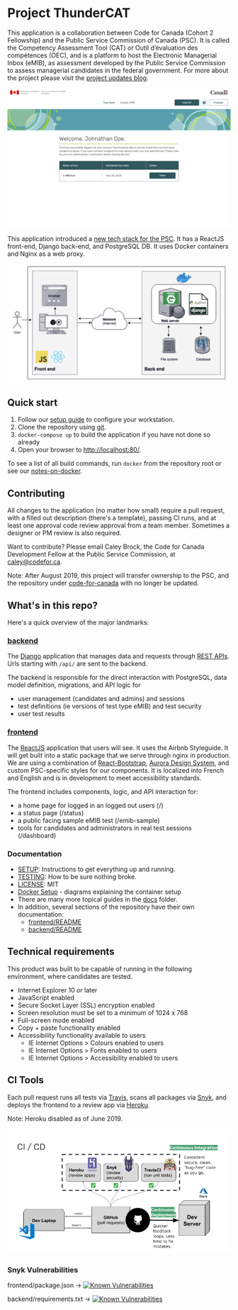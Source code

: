 # Project ThunderCAT

This application is a collaboration between Code for Canada (Cohort 2 Fellowship) and the Public Service Commission of Canada (PSC). It is called the Competency Assessment Tool (CAT) or Outil d’évaluation des compétences (OEC), and is a platform to host the Electronic Managerial Inbox (eMIB), as assessment developed by the Public Service Commission to assess managerial candidates in the federal government. For more about the project please visit the [project updates blog](https://code-for-canada.github.io/psc-updates/).

![Application screenshot](/docs/images/CAT-candidate-home.png)

This application introduced a [new tech stack for the PSC](https://code-for-canada.github.io/psc-updates/update-6/). It has a ReactJS front-end, Django back-end, and PostgreSQL DB. It uses Docker containers and Nginx as a web proxy.

![Tech stack diagram](/docs/images/tech-stack.png)

## Quick start

1. Follow our [setup guide](./SETUP.md) to configure your workstation.
2. Clone the repository using [git](./doc/contributing-with-git.md).
3. `docker-compose up` to build the application if you have not done so already
4. Open your browser to [http://localhost:80/](http://localhost:80/).

To see a list of all build commands, run `docker` from the repository root or see our [notes-on-docker](./docs/notes-on-docker.md).

## Contributing

All changes to the application (no matter how small) require a pull request, with a filled out description (there's a template), passing CI runs, and at least one approval code review approval from a team member. Sometimes a designer or PM review is also required.

Want to contribute? Please email Caley Brock, the Code for Canada Development Fellow at the Public Service Commission, at caley@codefor.ca.

Note: After August 2019, this project will transfer ownership to the PSC, and the repository under [code-for-canada](https://github.com/code-for-canada) with no longer be updated.

## What's in this repo?

Here's a quick overview of the major landmarks:

### [backend](./backend)

The [Django](https://www.djangoproject.com/) application that manages data and requests through [REST APIs](https://www.django-rest-framework.org/). Urls starting with `/api/` are sent to the backend.

The backend is responsible for the direct interaction with PostgreSQL, data model definition, migrations, and API logic for

- user management (candidates and admins) and sessions
- test definitions (ie versions of test type eMIB) and test security
- user test results

### [frontend](./frontend)

The [ReactJS](https://reactjs.org/) application that users will see. It uses the Airbnb Styleguide. It will get built into a static package that we serve through nginx in production.
We are using a combination of [React-Bootstrap](https://react-bootstrap.github.io/), [Aurora Design System](https://design.gccollab.ca/component), and custom PSC-specific styles for our components. It is localized into French and English and is in development to meet accessibility standards.

The frontend includes components, logic, and API interaction for:

- a home page for logged in an logged out users (/)
- a status page (/status)
- a public facing sample eMIB test (/emib-sample)
- tools for candidates and administrators in real test sessions (/dashboard)

### Documentation

- [SETUP](./SETUP.md): Instructions to get everything up and running.
- [TESTING](./TESTING.md): How to be sure nothing broke.
- [LICENSE](./LICENSE.md): MIT
- [Docker Setup](./docs/notes-on-docker.md) - diagrams explaining the container setup
- There are many more topical guides in the [docs](./docs) folder.
- In addition, several sections of the repository have their own documentation:
  - [frontend/README](./frontend/README.md)
  - [backend/README](./backend/README.md)

## Technical requirements

This product was built to be capable of running in the following environment, where candidates are tested.

- Internet Explorer 10 or later
- JavaScript enabled
- Secure Socket Layer (SSL) encryption enabled
- Screen resolution must be set to a minimum of 1024 x 768
- Full-screen mode enabled
- Copy + paste functionality enabled
- Accessibility functionality available to users
  - IE Internet Options > Colours enabled to users
  - IE Internet Options > Fonts enabled to users
  - IE Internet Options > Accessibility enabled to users

## CI Tools

Each pull request runs all tests via [Travis](https://travis-ci.org/), scans all packages via [Snyk](https://snyk.io/), and deploys the frontend to a review app via [Heroku](https://devcenter.heroku.com/articles/github-integration-review-apps).

Note: Heroku disabled as of June 2019.

![CI/CD Diagram](/docs/images/CI-CD.png)

### Snyk Vulnerabilities

frontend/package.json -> [![Known Vulnerabilities](https://snyk.io/test/github/code-for-canada/project-thundercat/badge.svg?targetFile=frontend%2Fpackage.json)](https://snyk.io/test/github/code-for-canada/project-thundercat?targetFile=frontend%2Fpackage.json)

backend/requirements.txt -> [![Known Vulnerabilities](https://snyk.io/test/github/code-for-canada/project-thundercat/badge.svg?targetFile=backend%2Frequirements.txt)](https://snyk.io/test/github/code-for-canada/project-thundercat?targetFile=backend%2Frequirements.txt)
